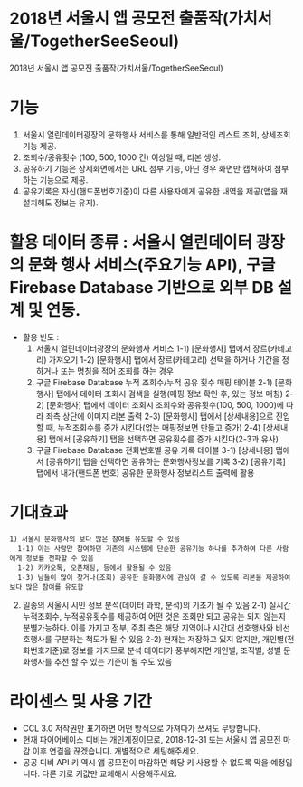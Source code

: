 # 2018년 서울시 앱 공모전 출품작(가치서울/TogetherSeeSeoul)
2018년 서울시 앱 공모전 출품작(가치서울/TogetherSeeSeoul)

# 기능
 1) 서울시 열린데이터광장의 문화행사 서비스를 통해 일반적인 리스트 조회, 상세조회 기능 제공.
 2) 조회수/공유횟수 (100, 500, 1000 건) 이상일 때, 리본 생성.
 3) 공유하기 기능은 상세화면에서는 URL 첨부 기능, 아닌 경우 화면만 캡쳐하여 첨부하는 기능으로 제공.
 4) 공유기록은 자신(핸드폰번호기준)이 다른 사용자에게 공유한 내역을 제공(앱을 재설치해도 정보는 유지).
 
# 활용 데이터 종류 : 서울시 열린데이터 광장의 문화 행사 서비스(주요기능 API), 구글 Firebase Database 기반으로 외부 DB 설계 및 연동.
 - 활용 빈도 : 
   1) 서울시 열린데이터광장의 문화행사 서비스
      1-1) [문화행사] 탭에서 장르(카테고리) 가져오기
      1-2) [문화행사] 탭에서 장르(카테고리) 선택을 하거나 기간을 정하거나 또는 명칭을 적어 조회를 하는 경우
   2) 구글 Firebase Database 누적 조회수/누적 공유 횟수 매핑 테이블
      2-1) [문화행사] 탭에서 데이터 조회시 검색을 실행(매핑 정보 확인 후, 있는 정보 매칭)
      2-2) [문화행사] 탭에서 데이터 조회시 조회수와 공유횟수(100, 500, 1000)에 따라 좌측 상단에 이미지 리본 출력
      2-3) [문화행사] 탭에서 [상세내용]으로 진입할 때, 누적조회수를 증가 시킨다(없는 매핑정보면 만들고 증가)
      2-4) [상세내용] 탭에서 [공유하기] 탭을 선택하면 공유횟수를 증가 시킨다(2-3과 유사)
   3) 구글 Firebase Database 전화번호별 공유 기록 테이블
      3-1) [상세내용] 탭에서 [공유하기] 탭을 선택하면 공유하는 문화행사정보를 기록
      3-2) [공유기록] 탭에서 내가(핸드폰 번호) 공유한 문화행사 정보리스트 출력에 활용

# 기대효과
    1) 서울시 문화행사의 보다 많은 참여를 유도할 수 있음
      1-1) 아는 사람만 참여하던 기존의 시스템에 단순한 공유기능 하나를 추가하여 다른 사람에게 정보를 전파할 수 있음
      1-2) 카카오톡, 오픈채팅, 등에서 활용될 수 있음
      1-3) 남들이 많이 찾거나(조회) 공유한 문화행사에 관심이 갈 수 있도록 리본을 제공하여 보다 많은 참여를 유도함
   2) 일종의 서울시 시민 정보 분석(데이터 과학, 분석)의 기초가 될 수 있음
      2-1) 실시간 누적조회수, 누적공유횟수를 제공하여 어떤 것은 조회만 되고 공유는 되지 않는지 분별가능하다. 이를 가지고 정부, 주최 측은 해당 지역이나 시간대 선호행사와 비선호행사를 구분하는 척도가 될 수 있음
      2-2) 현재는 저장하고 있지 않지만, 개인별(전화번호기준)로 정보를 가지므로 분석 데이터가 풍부해지면 개인별, 조직별, 성별 문화행사를 추천 할 수 있는 기준이 될 수도 있음
      
# 라이센스 및 사용 기간
  - CCL 3.0 저작권만 표기하면 어떤 방식으로 가져다가 쓰셔도 무방합니다.
  - 현재 파이어베이스 디비는 개인계정이므로, 2018-12-31 또는 서울시 앱 공모전 마감 이후 연결을 끊겠습니다. 개별적으로 세팅해주세요.
  - 공공 디비 API 키 역시 앱 공모전이 마감하면 해당 키 사용할 수 없도록 막을 예정입니다. 다른 키로 키값만 교체해서 사용해주세요.
